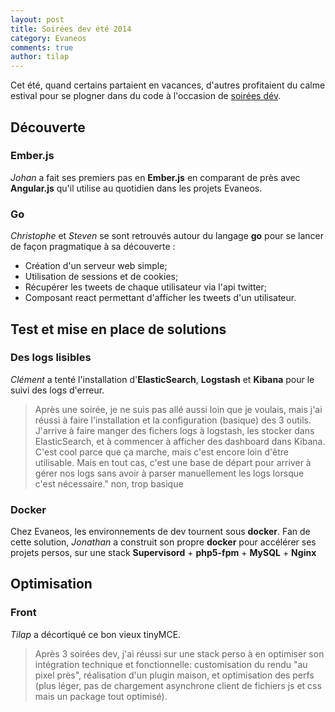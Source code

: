 ```yaml
---
layout: post
title: Soirées dev été 2014
category: Evaneos
comments: true
author: tilap
---
```


Cet été, quand certains partaient en vacances, d'autres profitaient du calme estival pour se plogner dans du code à l'occasion de [soirées dév](/soiree-dev-2014-03-25/).

## Découverte

### Ember.js

_Johan_ a fait ses premiers pas en __Ember.js__ en comparant de près avec __Angular.js__ qu'il utilise au quotidien dans les projets Evaneos.

### Go

_Christophe_ et _Steven_ se sont retrouvés autour du langage __go__ pour se lancer de façon pragmatique à sa découverte :

- Création d'un serveur web simple;
- Utilisation de sessions et de cookies;
- Récupérer les tweets de chaque utilisateur via l'api twitter;
- Composant react permettant d'afficher les tweets d'un utilisateur.

## Test et mise en place de solutions

### Des logs lisibles 

_Clément_ a tenté l'installation d'__ElasticSearch__, __Logstash__ et __Kibana__ pour le suivi des logs d'erreur. 

> Après une soirée, je ne suis pas allé aussi loin que je voulais, mais j'ai réussi à faire l'installation et la configuration (basique) des 3 outils. J'arrive à faire manger des fichers logs à logstash, les stocker dans ElasticSearch, et à commencer à afficher des dashboard dans Kibana. C'est cool parce que ça marche, mais c'est encore loin d'être utilisable. Mais en tout cas, c'est une base de départ pour arriver à gérer nos logs sans avoir à parser manuellement les logs lorsque c'est nécessaire."   non, trop basique

### Docker

Chez Evaneos, les environnements de dev tournent sous __docker__. Fan de cette solution, _Jonathan_ a construit son propre __docker__ pour accélérer ses projets persos, sur une stack __Supervisord__ + __php5-fpm__ + __MySQL__ + __Nginx__

## Optimisation

### Front

_Tilap_ a décortiqué ce bon vieux tinyMCE.

> Après 3 soirées dev, j'ai réussi sur une stack perso à en optimiser son intégration technique et fonctionnelle: customisation du rendu "au pixel près", réalisation d'un plugin maison, et optimisation des perfs (plus léger, pas de chargement asynchrone client de fichiers js et css mais un package tout optimisé).
